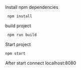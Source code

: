 Install npm dependencies

```sh
 npm install 
```

build project 

```sh
 npm run build 
```

Start project

```sh
npm start
```

After start connect localhost:8080

